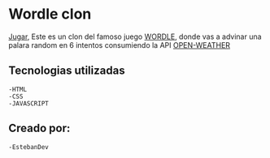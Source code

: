# Wordle clon

  
[Jugar](https://nicolase07.github.io/wordle_Clon/),
Este es un clon del famoso juego [WORDLE](https://wordle.danielfrg.com/),
donde vas a advinar una palara random en 6 intentos
consumiendo la API [OPEN-WEATHER](https://openweathermap.org/api)
## Tecnologias utilizadas 

    -HTML
    -CSS
    -JAVASCRIPT

## Creado por:

    -EstebanDev

